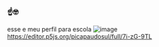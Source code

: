 ### ☝🤓 
esse e meu perfil para escola 
![image](https://github.com/user-attachments/assets/9f3fca1d-5346-4d39-b276-ad61a96c793b)
https://editor.p5js.org/picapaudosul/full/7i-zG-9TL
